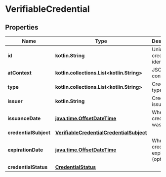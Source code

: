 
# VerifiableCredential

## Properties
| Name | Type | Description | Notes |
| ------------ | ------------- | ------------- | ------------- |
| **id** | **kotlin.String** | Unique credential identifier |  |
| **atContext** | **kotlin.collections.List&lt;kotlin.String&gt;** | JSON-LD context |  |
| **type** | **kotlin.collections.List&lt;kotlin.String&gt;** | Credential types |  |
| **issuer** | **kotlin.String** | Credential issuer DID |  |
| **issuanceDate** | [**java.time.OffsetDateTime**](java.time.OffsetDateTime.md) | When the credential was issued |  |
| **credentialSubject** | [**VerifiableCredentialCredentialSubject**](VerifiableCredentialCredentialSubject.md) |  |  |
| **expirationDate** | [**java.time.OffsetDateTime**](java.time.OffsetDateTime.md) | When the credential expires (optional) |  [optional] |
| **credentialStatus** | [**CredentialStatus**](CredentialStatus.md) |  |  [optional] |



